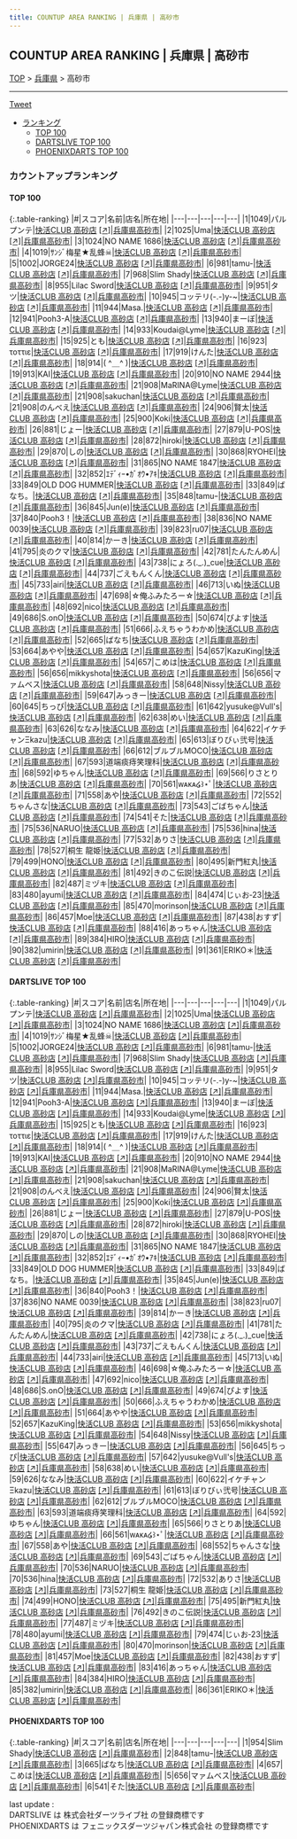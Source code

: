 ```yaml
---
title: COUNTUP AREA RANKING | 兵庫県 | 高砂市
---
```

## COUNTUP AREA RANKING | 兵庫県 | 高砂市

[TOP](/darts/rank/) > [兵庫県](/darts/rank/兵庫県/) > 高砂市

___

<a href="https://twitter.com/share?ref_src=twsrc%5Etfw" data-text="COUNTUP AREA RANKING | 兵庫県高砂市" class="twitter-share-button" data-hashtags="DARTSLIVE,PHOENIXDARTS,darts,ダーツ" data-show-count="false">Tweet</a>

* [ランキング](#カウントアップランキング)
    * [TOP 100](#top-100)
    * [DARTSLIVE TOP 100](#dartslive-top-100)
    * [PHOENIXDARTS TOP 100](#phoenixdarts-top-100)

### カウントアップランキング

#### TOP 100



{:.table-ranking}
|#|スコア|名前|店名|所在地|
|---|---|---|---|---|
|1|1049|<span class="rank-name-dl">パルプンテ</span>|<a href="/darts/rank/shops/2f58915eee36f967f454cb89828a1cfe.html">快活CLUB 高砂店</a> <a href="https://search.dartslive.com/jp/shop/2f58915eee36f967f454cb89828a1cfe">[↗]</a>|<a href="/darts/rank/兵庫県/高砂市">兵庫県高砂市</a>|
|2|1025|<span class="rank-name-dl">Uma</span>|<a href="/darts/rank/shops/2f58915eee36f967f454cb89828a1cfe.html">快活CLUB 高砂店</a> <a href="https://search.dartslive.com/jp/shop/2f58915eee36f967f454cb89828a1cfe">[↗]</a>|<a href="/darts/rank/兵庫県/高砂市">兵庫県高砂市</a>|
|3|1024|<span class="rank-name-dl">NO NAME 1686</span>|<a href="/darts/rank/shops/2f58915eee36f967f454cb89828a1cfe.html">快活CLUB 高砂店</a> <a href="https://search.dartslive.com/jp/shop/2f58915eee36f967f454cb89828a1cfe">[↗]</a>|<a href="/darts/rank/兵庫県/高砂市">兵庫県高砂市</a>|
|4|1019|<span class="rank-name-dl">ｻﾝｼﾞ梅星★乱蜂☠</span>|<a href="/darts/rank/shops/2f58915eee36f967f454cb89828a1cfe.html">快活CLUB 高砂店</a> <a href="https://search.dartslive.com/jp/shop/2f58915eee36f967f454cb89828a1cfe">[↗]</a>|<a href="/darts/rank/兵庫県/高砂市">兵庫県高砂市</a>|
|5|1002|<span class="rank-name-dl">JORGE24</span>|<a href="/darts/rank/shops/2f58915eee36f967f454cb89828a1cfe.html">快活CLUB 高砂店</a> <a href="https://search.dartslive.com/jp/shop/2f58915eee36f967f454cb89828a1cfe">[↗]</a>|<a href="/darts/rank/兵庫県/高砂市">兵庫県高砂市</a>|
|6|981|<span class="rank-name-dl">tamu-</span>|<a href="/darts/rank/shops/2f58915eee36f967f454cb89828a1cfe.html">快活CLUB 高砂店</a> <a href="https://search.dartslive.com/jp/shop/2f58915eee36f967f454cb89828a1cfe">[↗]</a>|<a href="/darts/rank/兵庫県/高砂市">兵庫県高砂市</a>|
|7|968|<span class="rank-name-dl">Slim Shady</span>|<a href="/darts/rank/shops/2f58915eee36f967f454cb89828a1cfe.html">快活CLUB 高砂店</a> <a href="https://search.dartslive.com/jp/shop/2f58915eee36f967f454cb89828a1cfe">[↗]</a>|<a href="/darts/rank/兵庫県/高砂市">兵庫県高砂市</a>|
|8|955|<span class="rank-name-dl">Lilac Sword</span>|<a href="/darts/rank/shops/2f58915eee36f967f454cb89828a1cfe.html">快活CLUB 高砂店</a> <a href="https://search.dartslive.com/jp/shop/2f58915eee36f967f454cb89828a1cfe">[↗]</a>|<a href="/darts/rank/兵庫県/高砂市">兵庫県高砂市</a>|
|9|951|<span class="rank-name-dl">タツ</span>|<a href="/darts/rank/shops/2f58915eee36f967f454cb89828a1cfe.html">快活CLUB 高砂店</a> <a href="https://search.dartslive.com/jp/shop/2f58915eee36f967f454cb89828a1cfe">[↗]</a>|<a href="/darts/rank/兵庫県/高砂市">兵庫県高砂市</a>|
|10|945|<span class="rank-name-dl">コッテリ(-.-)y-~</span>|<a href="/darts/rank/shops/2f58915eee36f967f454cb89828a1cfe.html">快活CLUB 高砂店</a> <a href="https://search.dartslive.com/jp/shop/2f58915eee36f967f454cb89828a1cfe">[↗]</a>|<a href="/darts/rank/兵庫県/高砂市">兵庫県高砂市</a>|
|11|944|<span class="rank-name-dl">Masa.</span>|<a href="/darts/rank/shops/2f58915eee36f967f454cb89828a1cfe.html">快活CLUB 高砂店</a> <a href="https://search.dartslive.com/jp/shop/2f58915eee36f967f454cb89828a1cfe">[↗]</a>|<a href="/darts/rank/兵庫県/高砂市">兵庫県高砂市</a>|
|12|941|<span class="rank-name-dl">Pooh3-A</span>|<a href="/darts/rank/shops/2f58915eee36f967f454cb89828a1cfe.html">快活CLUB 高砂店</a> <a href="https://search.dartslive.com/jp/shop/2f58915eee36f967f454cb89828a1cfe">[↗]</a>|<a href="/darts/rank/兵庫県/高砂市">兵庫県高砂市</a>|
|13|940|<span class="rank-name-dl">まーぼ</span>|<a href="/darts/rank/shops/2f58915eee36f967f454cb89828a1cfe.html">快活CLUB 高砂店</a> <a href="https://search.dartslive.com/jp/shop/2f58915eee36f967f454cb89828a1cfe">[↗]</a>|<a href="/darts/rank/兵庫県/高砂市">兵庫県高砂市</a>|
|14|933|<span class="rank-name-dl">Koudai@Lyme</span>|<a href="/darts/rank/shops/2f58915eee36f967f454cb89828a1cfe.html">快活CLUB 高砂店</a> <a href="https://search.dartslive.com/jp/shop/2f58915eee36f967f454cb89828a1cfe">[↗]</a>|<a href="/darts/rank/兵庫県/高砂市">兵庫県高砂市</a>|
|15|925|<span class="rank-name-dl">とも</span>|<a href="/darts/rank/shops/2f58915eee36f967f454cb89828a1cfe.html">快活CLUB 高砂店</a> <a href="https://search.dartslive.com/jp/shop/2f58915eee36f967f454cb89828a1cfe">[↗]</a>|<a href="/darts/rank/兵庫県/高砂市">兵庫県高砂市</a>|
|16|923|<span class="rank-name-dl">τοττιε</span>|<a href="/darts/rank/shops/2f58915eee36f967f454cb89828a1cfe.html">快活CLUB 高砂店</a> <a href="https://search.dartslive.com/jp/shop/2f58915eee36f967f454cb89828a1cfe">[↗]</a>|<a href="/darts/rank/兵庫県/高砂市">兵庫県高砂市</a>|
|17|919|<span class="rank-name-dl">けんた</span>|<a href="/darts/rank/shops/2f58915eee36f967f454cb89828a1cfe.html">快活CLUB 高砂店</a> <a href="https://search.dartslive.com/jp/shop/2f58915eee36f967f454cb89828a1cfe">[↗]</a>|<a href="/darts/rank/兵庫県/高砂市">兵庫県高砂市</a>|
|18|914|<span class="rank-name-dl">( ^＿^ )</span>|<a href="/darts/rank/shops/2f58915eee36f967f454cb89828a1cfe.html">快活CLUB 高砂店</a> <a href="https://search.dartslive.com/jp/shop/2f58915eee36f967f454cb89828a1cfe">[↗]</a>|<a href="/darts/rank/兵庫県/高砂市">兵庫県高砂市</a>|
|19|913|<span class="rank-name-dl">KAI</span>|<a href="/darts/rank/shops/2f58915eee36f967f454cb89828a1cfe.html">快活CLUB 高砂店</a> <a href="https://search.dartslive.com/jp/shop/2f58915eee36f967f454cb89828a1cfe">[↗]</a>|<a href="/darts/rank/兵庫県/高砂市">兵庫県高砂市</a>|
|20|910|<span class="rank-name-dl">NO NAME 2944</span>|<a href="/darts/rank/shops/2f58915eee36f967f454cb89828a1cfe.html">快活CLUB 高砂店</a> <a href="https://search.dartslive.com/jp/shop/2f58915eee36f967f454cb89828a1cfe">[↗]</a>|<a href="/darts/rank/兵庫県/高砂市">兵庫県高砂市</a>|
|21|908|<span class="rank-name-dl">MaRINA@Lyme</span>|<a href="/darts/rank/shops/2f58915eee36f967f454cb89828a1cfe.html">快活CLUB 高砂店</a> <a href="https://search.dartslive.com/jp/shop/2f58915eee36f967f454cb89828a1cfe">[↗]</a>|<a href="/darts/rank/兵庫県/高砂市">兵庫県高砂市</a>|
|21|908|<span class="rank-name-dl">sakuchan</span>|<a href="/darts/rank/shops/2f58915eee36f967f454cb89828a1cfe.html">快活CLUB 高砂店</a> <a href="https://search.dartslive.com/jp/shop/2f58915eee36f967f454cb89828a1cfe">[↗]</a>|<a href="/darts/rank/兵庫県/高砂市">兵庫県高砂市</a>|
|21|908|<span class="rank-name-dl">のんべえ</span>|<a href="/darts/rank/shops/2f58915eee36f967f454cb89828a1cfe.html">快活CLUB 高砂店</a> <a href="https://search.dartslive.com/jp/shop/2f58915eee36f967f454cb89828a1cfe">[↗]</a>|<a href="/darts/rank/兵庫県/高砂市">兵庫県高砂市</a>|
|24|906|<span class="rank-name-dl">賢太</span>|<a href="/darts/rank/shops/2f58915eee36f967f454cb89828a1cfe.html">快活CLUB 高砂店</a> <a href="https://search.dartslive.com/jp/shop/2f58915eee36f967f454cb89828a1cfe">[↗]</a>|<a href="/darts/rank/兵庫県/高砂市">兵庫県高砂市</a>|
|25|900|<span class="rank-name-dl">Koki</span>|<a href="/darts/rank/shops/2f58915eee36f967f454cb89828a1cfe.html">快活CLUB 高砂店</a> <a href="https://search.dartslive.com/jp/shop/2f58915eee36f967f454cb89828a1cfe">[↗]</a>|<a href="/darts/rank/兵庫県/高砂市">兵庫県高砂市</a>|
|26|881|<span class="rank-name-dl">じょー</span>|<a href="/darts/rank/shops/2f58915eee36f967f454cb89828a1cfe.html">快活CLUB 高砂店</a> <a href="https://search.dartslive.com/jp/shop/2f58915eee36f967f454cb89828a1cfe">[↗]</a>|<a href="/darts/rank/兵庫県/高砂市">兵庫県高砂市</a>|
|27|879|<span class="rank-name-dl">U-POS</span>|<a href="/darts/rank/shops/2f58915eee36f967f454cb89828a1cfe.html">快活CLUB 高砂店</a> <a href="https://search.dartslive.com/jp/shop/2f58915eee36f967f454cb89828a1cfe">[↗]</a>|<a href="/darts/rank/兵庫県/高砂市">兵庫県高砂市</a>|
|28|872|<span class="rank-name-dl">hiroki</span>|<a href="/darts/rank/shops/2f58915eee36f967f454cb89828a1cfe.html">快活CLUB 高砂店</a> <a href="https://search.dartslive.com/jp/shop/2f58915eee36f967f454cb89828a1cfe">[↗]</a>|<a href="/darts/rank/兵庫県/高砂市">兵庫県高砂市</a>|
|29|870|<span class="rank-name-dl">しの</span>|<a href="/darts/rank/shops/2f58915eee36f967f454cb89828a1cfe.html">快活CLUB 高砂店</a> <a href="https://search.dartslive.com/jp/shop/2f58915eee36f967f454cb89828a1cfe">[↗]</a>|<a href="/darts/rank/兵庫県/高砂市">兵庫県高砂市</a>|
|30|868|<span class="rank-name-dl">RYOHEI</span>|<a href="/darts/rank/shops/2f58915eee36f967f454cb89828a1cfe.html">快活CLUB 高砂店</a> <a href="https://search.dartslive.com/jp/shop/2f58915eee36f967f454cb89828a1cfe">[↗]</a>|<a href="/darts/rank/兵庫県/高砂市">兵庫県高砂市</a>|
|31|865|<span class="rank-name-dl">NO NAME 1847</span>|<a href="/darts/rank/shops/2f58915eee36f967f454cb89828a1cfe.html">快活CLUB 高砂店</a> <a href="https://search.dartslive.com/jp/shop/2f58915eee36f967f454cb89828a1cfe">[↗]</a>|<a href="/darts/rank/兵庫県/高砂市">兵庫県高砂市</a>|
|32|852|<span class="rank-name-dl">ｴﾃﾞｨｰ•ｶﾞｵｳ•ｱｷ</span>|<a href="/darts/rank/shops/2f58915eee36f967f454cb89828a1cfe.html">快活CLUB 高砂店</a> <a href="https://search.dartslive.com/jp/shop/2f58915eee36f967f454cb89828a1cfe">[↗]</a>|<a href="/darts/rank/兵庫県/高砂市">兵庫県高砂市</a>|
|33|849|<span class="rank-name-dl">OLD DOG HUMMER</span>|<a href="/darts/rank/shops/2f58915eee36f967f454cb89828a1cfe.html">快活CLUB 高砂店</a> <a href="https://search.dartslive.com/jp/shop/2f58915eee36f967f454cb89828a1cfe">[↗]</a>|<a href="/darts/rank/兵庫県/高砂市">兵庫県高砂市</a>|
|33|849|<span class="rank-name-dl">ばなち。</span>|<a href="/darts/rank/shops/2f58915eee36f967f454cb89828a1cfe.html">快活CLUB 高砂店</a> <a href="https://search.dartslive.com/jp/shop/2f58915eee36f967f454cb89828a1cfe">[↗]</a>|<a href="/darts/rank/兵庫県/高砂市">兵庫県高砂市</a>|
|35|848|<span class="rank-name-pd">tamuｰ</span>|<a href="/darts/rank/shops/7521.html">快活CLUB 高砂店</a> <a href="https://vs.phoenixdarts.com/jp/shop/shopDetailInfo/s_7521?s_seq=7521">[↗]</a>|<a href="/darts/rank/兵庫県/高砂市">兵庫県高砂市</a>|
|36|845|<span class="rank-name-dl">Jun(e)</span>|<a href="/darts/rank/shops/2f58915eee36f967f454cb89828a1cfe.html">快活CLUB 高砂店</a> <a href="https://search.dartslive.com/jp/shop/2f58915eee36f967f454cb89828a1cfe">[↗]</a>|<a href="/darts/rank/兵庫県/高砂市">兵庫県高砂市</a>|
|37|840|<span class="rank-name-dl">Pooh3！</span>|<a href="/darts/rank/shops/2f58915eee36f967f454cb89828a1cfe.html">快活CLUB 高砂店</a> <a href="https://search.dartslive.com/jp/shop/2f58915eee36f967f454cb89828a1cfe">[↗]</a>|<a href="/darts/rank/兵庫県/高砂市">兵庫県高砂市</a>|
|38|836|<span class="rank-name-dl">NO NAME 0039</span>|<a href="/darts/rank/shops/2f58915eee36f967f454cb89828a1cfe.html">快活CLUB 高砂店</a> <a href="https://search.dartslive.com/jp/shop/2f58915eee36f967f454cb89828a1cfe">[↗]</a>|<a href="/darts/rank/兵庫県/高砂市">兵庫県高砂市</a>|
|39|823|<span class="rank-name-dl">ru07</span>|<a href="/darts/rank/shops/2f58915eee36f967f454cb89828a1cfe.html">快活CLUB 高砂店</a> <a href="https://search.dartslive.com/jp/shop/2f58915eee36f967f454cb89828a1cfe">[↗]</a>|<a href="/darts/rank/兵庫県/高砂市">兵庫県高砂市</a>|
|40|814|<span class="rank-name-dl">かーき</span>|<a href="/darts/rank/shops/2f58915eee36f967f454cb89828a1cfe.html">快活CLUB 高砂店</a> <a href="https://search.dartslive.com/jp/shop/2f58915eee36f967f454cb89828a1cfe">[↗]</a>|<a href="/darts/rank/兵庫県/高砂市">兵庫県高砂市</a>|
|41|795|<span class="rank-name-dl">炎のクマ</span>|<a href="/darts/rank/shops/2f58915eee36f967f454cb89828a1cfe.html">快活CLUB 高砂店</a> <a href="https://search.dartslive.com/jp/shop/2f58915eee36f967f454cb89828a1cfe">[↗]</a>|<a href="/darts/rank/兵庫県/高砂市">兵庫県高砂市</a>|
|42|781|<span class="rank-name-dl">たんたんめん</span>|<a href="/darts/rank/shops/2f58915eee36f967f454cb89828a1cfe.html">快活CLUB 高砂店</a> <a href="https://search.dartslive.com/jp/shop/2f58915eee36f967f454cb89828a1cfe">[↗]</a>|<a href="/darts/rank/兵庫県/高砂市">兵庫県高砂市</a>|
|43|738|<span class="rank-name-dl">にょろ(._.)_cue</span>|<a href="/darts/rank/shops/2f58915eee36f967f454cb89828a1cfe.html">快活CLUB 高砂店</a> <a href="https://search.dartslive.com/jp/shop/2f58915eee36f967f454cb89828a1cfe">[↗]</a>|<a href="/darts/rank/兵庫県/高砂市">兵庫県高砂市</a>|
|44|737|<span class="rank-name-dl">ごえもんくん</span>|<a href="/darts/rank/shops/2f58915eee36f967f454cb89828a1cfe.html">快活CLUB 高砂店</a> <a href="https://search.dartslive.com/jp/shop/2f58915eee36f967f454cb89828a1cfe">[↗]</a>|<a href="/darts/rank/兵庫県/高砂市">兵庫県高砂市</a>|
|45|733|<span class="rank-name-dl">airi</span>|<a href="/darts/rank/shops/2f58915eee36f967f454cb89828a1cfe.html">快活CLUB 高砂店</a> <a href="https://search.dartslive.com/jp/shop/2f58915eee36f967f454cb89828a1cfe">[↗]</a>|<a href="/darts/rank/兵庫県/高砂市">兵庫県高砂市</a>|
|46|713|<span class="rank-name-dl">いぬ</span>|<a href="/darts/rank/shops/2f58915eee36f967f454cb89828a1cfe.html">快活CLUB 高砂店</a> <a href="https://search.dartslive.com/jp/shop/2f58915eee36f967f454cb89828a1cfe">[↗]</a>|<a href="/darts/rank/兵庫県/高砂市">兵庫県高砂市</a>|
|47|698|<span class="rank-name-dl">☆俺ふみたろー☆</span>|<a href="/darts/rank/shops/2f58915eee36f967f454cb89828a1cfe.html">快活CLUB 高砂店</a> <a href="https://search.dartslive.com/jp/shop/2f58915eee36f967f454cb89828a1cfe">[↗]</a>|<a href="/darts/rank/兵庫県/高砂市">兵庫県高砂市</a>|
|48|692|<span class="rank-name-dl">nico</span>|<a href="/darts/rank/shops/2f58915eee36f967f454cb89828a1cfe.html">快活CLUB 高砂店</a> <a href="https://search.dartslive.com/jp/shop/2f58915eee36f967f454cb89828a1cfe">[↗]</a>|<a href="/darts/rank/兵庫県/高砂市">兵庫県高砂市</a>|
|49|686|<span class="rank-name-dl">S.onO</span>|<a href="/darts/rank/shops/2f58915eee36f967f454cb89828a1cfe.html">快活CLUB 高砂店</a> <a href="https://search.dartslive.com/jp/shop/2f58915eee36f967f454cb89828a1cfe">[↗]</a>|<a href="/darts/rank/兵庫県/高砂市">兵庫県高砂市</a>|
|50|674|<span class="rank-name-dl">ぴよす</span>|<a href="/darts/rank/shops/2f58915eee36f967f454cb89828a1cfe.html">快活CLUB 高砂店</a> <a href="https://search.dartslive.com/jp/shop/2f58915eee36f967f454cb89828a1cfe">[↗]</a>|<a href="/darts/rank/兵庫県/高砂市">兵庫県高砂市</a>|
|51|666|<span class="rank-name-dl">ふえちゃうわかめ</span>|<a href="/darts/rank/shops/2f58915eee36f967f454cb89828a1cfe.html">快活CLUB 高砂店</a> <a href="https://search.dartslive.com/jp/shop/2f58915eee36f967f454cb89828a1cfe">[↗]</a>|<a href="/darts/rank/兵庫県/高砂市">兵庫県高砂市</a>|
|52|665|<span class="rank-name-pd">ばなち</span>|<a href="/darts/rank/shops/7521.html">快活CLUB 高砂店</a> <a href="https://vs.phoenixdarts.com/jp/shop/shopDetailInfo/s_7521?s_seq=7521">[↗]</a>|<a href="/darts/rank/兵庫県/高砂市">兵庫県高砂市</a>|
|53|664|<span class="rank-name-dl">あやや</span>|<a href="/darts/rank/shops/2f58915eee36f967f454cb89828a1cfe.html">快活CLUB 高砂店</a> <a href="https://search.dartslive.com/jp/shop/2f58915eee36f967f454cb89828a1cfe">[↗]</a>|<a href="/darts/rank/兵庫県/高砂市">兵庫県高砂市</a>|
|54|657|<span class="rank-name-dl">KazuKing</span>|<a href="/darts/rank/shops/2f58915eee36f967f454cb89828a1cfe.html">快活CLUB 高砂店</a> <a href="https://search.dartslive.com/jp/shop/2f58915eee36f967f454cb89828a1cfe">[↗]</a>|<a href="/darts/rank/兵庫県/高砂市">兵庫県高砂市</a>|
|54|657|<span class="rank-name-pd">こめは</span>|<a href="/darts/rank/shops/7521.html">快活CLUB 高砂店</a> <a href="https://vs.phoenixdarts.com/jp/shop/shopDetailInfo/s_7521?s_seq=7521">[↗]</a>|<a href="/darts/rank/兵庫県/高砂市">兵庫県高砂市</a>|
|56|656|<span class="rank-name-dl">mikkyshota</span>|<a href="/darts/rank/shops/2f58915eee36f967f454cb89828a1cfe.html">快活CLUB 高砂店</a> <a href="https://search.dartslive.com/jp/shop/2f58915eee36f967f454cb89828a1cfe">[↗]</a>|<a href="/darts/rank/兵庫県/高砂市">兵庫県高砂市</a>|
|56|656|<span class="rank-name-pd">マァムベス</span>|<a href="/darts/rank/shops/7521.html">快活CLUB 高砂店</a> <a href="https://vs.phoenixdarts.com/jp/shop/shopDetailInfo/s_7521?s_seq=7521">[↗]</a>|<a href="/darts/rank/兵庫県/高砂市">兵庫県高砂市</a>|
|58|648|<span class="rank-name-dl">Nissy</span>|<a href="/darts/rank/shops/2f58915eee36f967f454cb89828a1cfe.html">快活CLUB 高砂店</a> <a href="https://search.dartslive.com/jp/shop/2f58915eee36f967f454cb89828a1cfe">[↗]</a>|<a href="/darts/rank/兵庫県/高砂市">兵庫県高砂市</a>|
|59|647|<span class="rank-name-dl">みっきー</span>|<a href="/darts/rank/shops/2f58915eee36f967f454cb89828a1cfe.html">快活CLUB 高砂店</a> <a href="https://search.dartslive.com/jp/shop/2f58915eee36f967f454cb89828a1cfe">[↗]</a>|<a href="/darts/rank/兵庫県/高砂市">兵庫県高砂市</a>|
|60|645|<span class="rank-name-dl">ちっぴ</span>|<a href="/darts/rank/shops/2f58915eee36f967f454cb89828a1cfe.html">快活CLUB 高砂店</a> <a href="https://search.dartslive.com/jp/shop/2f58915eee36f967f454cb89828a1cfe">[↗]</a>|<a href="/darts/rank/兵庫県/高砂市">兵庫県高砂市</a>|
|61|642|<span class="rank-name-dl">yusuke@Vull&#x27;s</span>|<a href="/darts/rank/shops/2f58915eee36f967f454cb89828a1cfe.html">快活CLUB 高砂店</a> <a href="https://search.dartslive.com/jp/shop/2f58915eee36f967f454cb89828a1cfe">[↗]</a>|<a href="/darts/rank/兵庫県/高砂市">兵庫県高砂市</a>|
|62|638|<span class="rank-name-dl">めい</span>|<a href="/darts/rank/shops/2f58915eee36f967f454cb89828a1cfe.html">快活CLUB 高砂店</a> <a href="https://search.dartslive.com/jp/shop/2f58915eee36f967f454cb89828a1cfe">[↗]</a>|<a href="/darts/rank/兵庫県/高砂市">兵庫県高砂市</a>|
|63|626|<span class="rank-name-dl">ななみ</span>|<a href="/darts/rank/shops/2f58915eee36f967f454cb89828a1cfe.html">快活CLUB 高砂店</a> <a href="https://search.dartslive.com/jp/shop/2f58915eee36f967f454cb89828a1cfe">[↗]</a>|<a href="/darts/rank/兵庫県/高砂市">兵庫県高砂市</a>|
|64|622|<span class="rank-name-dl">イケチャンΞkazu</span>|<a href="/darts/rank/shops/2f58915eee36f967f454cb89828a1cfe.html">快活CLUB 高砂店</a> <a href="https://search.dartslive.com/jp/shop/2f58915eee36f967f454cb89828a1cfe">[↗]</a>|<a href="/darts/rank/兵庫県/高砂市">兵庫県高砂市</a>|
|65|613|<span class="rank-name-dl">ぼりびぃ弐号</span>|<a href="/darts/rank/shops/2f58915eee36f967f454cb89828a1cfe.html">快活CLUB 高砂店</a> <a href="https://search.dartslive.com/jp/shop/2f58915eee36f967f454cb89828a1cfe">[↗]</a>|<a href="/darts/rank/兵庫県/高砂市">兵庫県高砂市</a>|
|66|612|<span class="rank-name-dl">ブルブルMOCO</span>|<a href="/darts/rank/shops/2f58915eee36f967f454cb89828a1cfe.html">快活CLUB 高砂店</a> <a href="https://search.dartslive.com/jp/shop/2f58915eee36f967f454cb89828a1cfe">[↗]</a>|<a href="/darts/rank/兵庫県/高砂市">兵庫県高砂市</a>|
|67|593|<span class="rank-name-dl">道端痰痔笑理科</span>|<a href="/darts/rank/shops/2f58915eee36f967f454cb89828a1cfe.html">快活CLUB 高砂店</a> <a href="https://search.dartslive.com/jp/shop/2f58915eee36f967f454cb89828a1cfe">[↗]</a>|<a href="/darts/rank/兵庫県/高砂市">兵庫県高砂市</a>|
|68|592|<span class="rank-name-dl">ゆちゃん</span>|<a href="/darts/rank/shops/2f58915eee36f967f454cb89828a1cfe.html">快活CLUB 高砂店</a> <a href="https://search.dartslive.com/jp/shop/2f58915eee36f967f454cb89828a1cfe">[↗]</a>|<a href="/darts/rank/兵庫県/高砂市">兵庫県高砂市</a>|
|69|566|<span class="rank-name-dl">りさとりあ</span>|<a href="/darts/rank/shops/2f58915eee36f967f454cb89828a1cfe.html">快活CLUB 高砂店</a> <a href="https://search.dartslive.com/jp/shop/2f58915eee36f967f454cb89828a1cfe">[↗]</a>|<a href="/darts/rank/兵庫県/高砂市">兵庫県高砂市</a>|
|70|561|<span class="rank-name-dl">ᴡᴀᴋᴀ໒꒱⋆ﾟ</span>|<a href="/darts/rank/shops/2f58915eee36f967f454cb89828a1cfe.html">快活CLUB 高砂店</a> <a href="https://search.dartslive.com/jp/shop/2f58915eee36f967f454cb89828a1cfe">[↗]</a>|<a href="/darts/rank/兵庫県/高砂市">兵庫県高砂市</a>|
|71|558|<span class="rank-name-dl">あや</span>|<a href="/darts/rank/shops/2f58915eee36f967f454cb89828a1cfe.html">快活CLUB 高砂店</a> <a href="https://search.dartslive.com/jp/shop/2f58915eee36f967f454cb89828a1cfe">[↗]</a>|<a href="/darts/rank/兵庫県/高砂市">兵庫県高砂市</a>|
|72|552|<span class="rank-name-dl">ちゃんさな</span>|<a href="/darts/rank/shops/2f58915eee36f967f454cb89828a1cfe.html">快活CLUB 高砂店</a> <a href="https://search.dartslive.com/jp/shop/2f58915eee36f967f454cb89828a1cfe">[↗]</a>|<a href="/darts/rank/兵庫県/高砂市">兵庫県高砂市</a>|
|73|543|<span class="rank-name-dl">ごばちゃん</span>|<a href="/darts/rank/shops/2f58915eee36f967f454cb89828a1cfe.html">快活CLUB 高砂店</a> <a href="https://search.dartslive.com/jp/shop/2f58915eee36f967f454cb89828a1cfe">[↗]</a>|<a href="/darts/rank/兵庫県/高砂市">兵庫県高砂市</a>|
|74|541|<span class="rank-name-pd">そた</span>|<a href="/darts/rank/shops/7521.html">快活CLUB 高砂店</a> <a href="https://vs.phoenixdarts.com/jp/shop/shopDetailInfo/s_7521?s_seq=7521">[↗]</a>|<a href="/darts/rank/兵庫県/高砂市">兵庫県高砂市</a>|
|75|536|<span class="rank-name-dl">NARUO</span>|<a href="/darts/rank/shops/2f58915eee36f967f454cb89828a1cfe.html">快活CLUB 高砂店</a> <a href="https://search.dartslive.com/jp/shop/2f58915eee36f967f454cb89828a1cfe">[↗]</a>|<a href="/darts/rank/兵庫県/高砂市">兵庫県高砂市</a>|
|75|536|<span class="rank-name-dl">hina</span>|<a href="/darts/rank/shops/2f58915eee36f967f454cb89828a1cfe.html">快活CLUB 高砂店</a> <a href="https://search.dartslive.com/jp/shop/2f58915eee36f967f454cb89828a1cfe">[↗]</a>|<a href="/darts/rank/兵庫県/高砂市">兵庫県高砂市</a>|
|77|532|<span class="rank-name-dl">ありさ</span>|<a href="/darts/rank/shops/2f58915eee36f967f454cb89828a1cfe.html">快活CLUB 高砂店</a> <a href="https://search.dartslive.com/jp/shop/2f58915eee36f967f454cb89828a1cfe">[↗]</a>|<a href="/darts/rank/兵庫県/高砂市">兵庫県高砂市</a>|
|78|527|<span class="rank-name-dl">桐生 龍姫</span>|<a href="/darts/rank/shops/2f58915eee36f967f454cb89828a1cfe.html">快活CLUB 高砂店</a> <a href="https://search.dartslive.com/jp/shop/2f58915eee36f967f454cb89828a1cfe">[↗]</a>|<a href="/darts/rank/兵庫県/高砂市">兵庫県高砂市</a>|
|79|499|<span class="rank-name-dl">HONO</span>|<a href="/darts/rank/shops/2f58915eee36f967f454cb89828a1cfe.html">快活CLUB 高砂店</a> <a href="https://search.dartslive.com/jp/shop/2f58915eee36f967f454cb89828a1cfe">[↗]</a>|<a href="/darts/rank/兵庫県/高砂市">兵庫県高砂市</a>|
|80|495|<span class="rank-name-dl">新門紅丸</span>|<a href="/darts/rank/shops/2f58915eee36f967f454cb89828a1cfe.html">快活CLUB 高砂店</a> <a href="https://search.dartslive.com/jp/shop/2f58915eee36f967f454cb89828a1cfe">[↗]</a>|<a href="/darts/rank/兵庫県/高砂市">兵庫県高砂市</a>|
|81|492|<span class="rank-name-dl">きのこ伝説</span>|<a href="/darts/rank/shops/2f58915eee36f967f454cb89828a1cfe.html">快活CLUB 高砂店</a> <a href="https://search.dartslive.com/jp/shop/2f58915eee36f967f454cb89828a1cfe">[↗]</a>|<a href="/darts/rank/兵庫県/高砂市">兵庫県高砂市</a>|
|82|487|<span class="rank-name-dl">ミヅキ</span>|<a href="/darts/rank/shops/2f58915eee36f967f454cb89828a1cfe.html">快活CLUB 高砂店</a> <a href="https://search.dartslive.com/jp/shop/2f58915eee36f967f454cb89828a1cfe">[↗]</a>|<a href="/darts/rank/兵庫県/高砂市">兵庫県高砂市</a>|
|83|480|<span class="rank-name-dl">ayumi</span>|<a href="/darts/rank/shops/2f58915eee36f967f454cb89828a1cfe.html">快活CLUB 高砂店</a> <a href="https://search.dartslive.com/jp/shop/2f58915eee36f967f454cb89828a1cfe">[↗]</a>|<a href="/darts/rank/兵庫県/高砂市">兵庫県高砂市</a>|
|84|474|<span class="rank-name-dl">じぃお‐23</span>|<a href="/darts/rank/shops/2f58915eee36f967f454cb89828a1cfe.html">快活CLUB 高砂店</a> <a href="https://search.dartslive.com/jp/shop/2f58915eee36f967f454cb89828a1cfe">[↗]</a>|<a href="/darts/rank/兵庫県/高砂市">兵庫県高砂市</a>|
|85|470|<span class="rank-name-dl">morinson</span>|<a href="/darts/rank/shops/2f58915eee36f967f454cb89828a1cfe.html">快活CLUB 高砂店</a> <a href="https://search.dartslive.com/jp/shop/2f58915eee36f967f454cb89828a1cfe">[↗]</a>|<a href="/darts/rank/兵庫県/高砂市">兵庫県高砂市</a>|
|86|457|<span class="rank-name-dl">Moe</span>|<a href="/darts/rank/shops/2f58915eee36f967f454cb89828a1cfe.html">快活CLUB 高砂店</a> <a href="https://search.dartslive.com/jp/shop/2f58915eee36f967f454cb89828a1cfe">[↗]</a>|<a href="/darts/rank/兵庫県/高砂市">兵庫県高砂市</a>|
|87|438|<span class="rank-name-dl">おすず</span>|<a href="/darts/rank/shops/2f58915eee36f967f454cb89828a1cfe.html">快活CLUB 高砂店</a> <a href="https://search.dartslive.com/jp/shop/2f58915eee36f967f454cb89828a1cfe">[↗]</a>|<a href="/darts/rank/兵庫県/高砂市">兵庫県高砂市</a>|
|88|416|<span class="rank-name-dl">あっちゃん</span>|<a href="/darts/rank/shops/2f58915eee36f967f454cb89828a1cfe.html">快活CLUB 高砂店</a> <a href="https://search.dartslive.com/jp/shop/2f58915eee36f967f454cb89828a1cfe">[↗]</a>|<a href="/darts/rank/兵庫県/高砂市">兵庫県高砂市</a>|
|89|384|<span class="rank-name-dl">HIRO</span>|<a href="/darts/rank/shops/2f58915eee36f967f454cb89828a1cfe.html">快活CLUB 高砂店</a> <a href="https://search.dartslive.com/jp/shop/2f58915eee36f967f454cb89828a1cfe">[↗]</a>|<a href="/darts/rank/兵庫県/高砂市">兵庫県高砂市</a>|
|90|382|<span class="rank-name-dl">umirin</span>|<a href="/darts/rank/shops/2f58915eee36f967f454cb89828a1cfe.html">快活CLUB 高砂店</a> <a href="https://search.dartslive.com/jp/shop/2f58915eee36f967f454cb89828a1cfe">[↗]</a>|<a href="/darts/rank/兵庫県/高砂市">兵庫県高砂市</a>|
|91|361|<span class="rank-name-dl">ERIKO＊</span>|<a href="/darts/rank/shops/2f58915eee36f967f454cb89828a1cfe.html">快活CLUB 高砂店</a> <a href="https://search.dartslive.com/jp/shop/2f58915eee36f967f454cb89828a1cfe">[↗]</a>|<a href="/darts/rank/兵庫県/高砂市">兵庫県高砂市</a>|


#### DARTSLIVE TOP 100



{:.table-ranking}
|#|スコア|名前|店名|所在地|
|---|---|---|---|---|
|1|1049|<span class="rank-name-dl">パルプンテ</span>|<a href="/darts/rank/shops/2f58915eee36f967f454cb89828a1cfe.html">快活CLUB 高砂店</a> <a href="https://search.dartslive.com/jp/shop/2f58915eee36f967f454cb89828a1cfe">[↗]</a>|<a href="/darts/rank/兵庫県/高砂市">兵庫県高砂市</a>|
|2|1025|<span class="rank-name-dl">Uma</span>|<a href="/darts/rank/shops/2f58915eee36f967f454cb89828a1cfe.html">快活CLUB 高砂店</a> <a href="https://search.dartslive.com/jp/shop/2f58915eee36f967f454cb89828a1cfe">[↗]</a>|<a href="/darts/rank/兵庫県/高砂市">兵庫県高砂市</a>|
|3|1024|<span class="rank-name-dl">NO NAME 1686</span>|<a href="/darts/rank/shops/2f58915eee36f967f454cb89828a1cfe.html">快活CLUB 高砂店</a> <a href="https://search.dartslive.com/jp/shop/2f58915eee36f967f454cb89828a1cfe">[↗]</a>|<a href="/darts/rank/兵庫県/高砂市">兵庫県高砂市</a>|
|4|1019|<span class="rank-name-dl">ｻﾝｼﾞ梅星★乱蜂☠</span>|<a href="/darts/rank/shops/2f58915eee36f967f454cb89828a1cfe.html">快活CLUB 高砂店</a> <a href="https://search.dartslive.com/jp/shop/2f58915eee36f967f454cb89828a1cfe">[↗]</a>|<a href="/darts/rank/兵庫県/高砂市">兵庫県高砂市</a>|
|5|1002|<span class="rank-name-dl">JORGE24</span>|<a href="/darts/rank/shops/2f58915eee36f967f454cb89828a1cfe.html">快活CLUB 高砂店</a> <a href="https://search.dartslive.com/jp/shop/2f58915eee36f967f454cb89828a1cfe">[↗]</a>|<a href="/darts/rank/兵庫県/高砂市">兵庫県高砂市</a>|
|6|981|<span class="rank-name-dl">tamu-</span>|<a href="/darts/rank/shops/2f58915eee36f967f454cb89828a1cfe.html">快活CLUB 高砂店</a> <a href="https://search.dartslive.com/jp/shop/2f58915eee36f967f454cb89828a1cfe">[↗]</a>|<a href="/darts/rank/兵庫県/高砂市">兵庫県高砂市</a>|
|7|968|<span class="rank-name-dl">Slim Shady</span>|<a href="/darts/rank/shops/2f58915eee36f967f454cb89828a1cfe.html">快活CLUB 高砂店</a> <a href="https://search.dartslive.com/jp/shop/2f58915eee36f967f454cb89828a1cfe">[↗]</a>|<a href="/darts/rank/兵庫県/高砂市">兵庫県高砂市</a>|
|8|955|<span class="rank-name-dl">Lilac Sword</span>|<a href="/darts/rank/shops/2f58915eee36f967f454cb89828a1cfe.html">快活CLUB 高砂店</a> <a href="https://search.dartslive.com/jp/shop/2f58915eee36f967f454cb89828a1cfe">[↗]</a>|<a href="/darts/rank/兵庫県/高砂市">兵庫県高砂市</a>|
|9|951|<span class="rank-name-dl">タツ</span>|<a href="/darts/rank/shops/2f58915eee36f967f454cb89828a1cfe.html">快活CLUB 高砂店</a> <a href="https://search.dartslive.com/jp/shop/2f58915eee36f967f454cb89828a1cfe">[↗]</a>|<a href="/darts/rank/兵庫県/高砂市">兵庫県高砂市</a>|
|10|945|<span class="rank-name-dl">コッテリ(-.-)y-~</span>|<a href="/darts/rank/shops/2f58915eee36f967f454cb89828a1cfe.html">快活CLUB 高砂店</a> <a href="https://search.dartslive.com/jp/shop/2f58915eee36f967f454cb89828a1cfe">[↗]</a>|<a href="/darts/rank/兵庫県/高砂市">兵庫県高砂市</a>|
|11|944|<span class="rank-name-dl">Masa.</span>|<a href="/darts/rank/shops/2f58915eee36f967f454cb89828a1cfe.html">快活CLUB 高砂店</a> <a href="https://search.dartslive.com/jp/shop/2f58915eee36f967f454cb89828a1cfe">[↗]</a>|<a href="/darts/rank/兵庫県/高砂市">兵庫県高砂市</a>|
|12|941|<span class="rank-name-dl">Pooh3-A</span>|<a href="/darts/rank/shops/2f58915eee36f967f454cb89828a1cfe.html">快活CLUB 高砂店</a> <a href="https://search.dartslive.com/jp/shop/2f58915eee36f967f454cb89828a1cfe">[↗]</a>|<a href="/darts/rank/兵庫県/高砂市">兵庫県高砂市</a>|
|13|940|<span class="rank-name-dl">まーぼ</span>|<a href="/darts/rank/shops/2f58915eee36f967f454cb89828a1cfe.html">快活CLUB 高砂店</a> <a href="https://search.dartslive.com/jp/shop/2f58915eee36f967f454cb89828a1cfe">[↗]</a>|<a href="/darts/rank/兵庫県/高砂市">兵庫県高砂市</a>|
|14|933|<span class="rank-name-dl">Koudai@Lyme</span>|<a href="/darts/rank/shops/2f58915eee36f967f454cb89828a1cfe.html">快活CLUB 高砂店</a> <a href="https://search.dartslive.com/jp/shop/2f58915eee36f967f454cb89828a1cfe">[↗]</a>|<a href="/darts/rank/兵庫県/高砂市">兵庫県高砂市</a>|
|15|925|<span class="rank-name-dl">とも</span>|<a href="/darts/rank/shops/2f58915eee36f967f454cb89828a1cfe.html">快活CLUB 高砂店</a> <a href="https://search.dartslive.com/jp/shop/2f58915eee36f967f454cb89828a1cfe">[↗]</a>|<a href="/darts/rank/兵庫県/高砂市">兵庫県高砂市</a>|
|16|923|<span class="rank-name-dl">τοττιε</span>|<a href="/darts/rank/shops/2f58915eee36f967f454cb89828a1cfe.html">快活CLUB 高砂店</a> <a href="https://search.dartslive.com/jp/shop/2f58915eee36f967f454cb89828a1cfe">[↗]</a>|<a href="/darts/rank/兵庫県/高砂市">兵庫県高砂市</a>|
|17|919|<span class="rank-name-dl">けんた</span>|<a href="/darts/rank/shops/2f58915eee36f967f454cb89828a1cfe.html">快活CLUB 高砂店</a> <a href="https://search.dartslive.com/jp/shop/2f58915eee36f967f454cb89828a1cfe">[↗]</a>|<a href="/darts/rank/兵庫県/高砂市">兵庫県高砂市</a>|
|18|914|<span class="rank-name-dl">( ^＿^ )</span>|<a href="/darts/rank/shops/2f58915eee36f967f454cb89828a1cfe.html">快活CLUB 高砂店</a> <a href="https://search.dartslive.com/jp/shop/2f58915eee36f967f454cb89828a1cfe">[↗]</a>|<a href="/darts/rank/兵庫県/高砂市">兵庫県高砂市</a>|
|19|913|<span class="rank-name-dl">KAI</span>|<a href="/darts/rank/shops/2f58915eee36f967f454cb89828a1cfe.html">快活CLUB 高砂店</a> <a href="https://search.dartslive.com/jp/shop/2f58915eee36f967f454cb89828a1cfe">[↗]</a>|<a href="/darts/rank/兵庫県/高砂市">兵庫県高砂市</a>|
|20|910|<span class="rank-name-dl">NO NAME 2944</span>|<a href="/darts/rank/shops/2f58915eee36f967f454cb89828a1cfe.html">快活CLUB 高砂店</a> <a href="https://search.dartslive.com/jp/shop/2f58915eee36f967f454cb89828a1cfe">[↗]</a>|<a href="/darts/rank/兵庫県/高砂市">兵庫県高砂市</a>|
|21|908|<span class="rank-name-dl">MaRINA@Lyme</span>|<a href="/darts/rank/shops/2f58915eee36f967f454cb89828a1cfe.html">快活CLUB 高砂店</a> <a href="https://search.dartslive.com/jp/shop/2f58915eee36f967f454cb89828a1cfe">[↗]</a>|<a href="/darts/rank/兵庫県/高砂市">兵庫県高砂市</a>|
|21|908|<span class="rank-name-dl">sakuchan</span>|<a href="/darts/rank/shops/2f58915eee36f967f454cb89828a1cfe.html">快活CLUB 高砂店</a> <a href="https://search.dartslive.com/jp/shop/2f58915eee36f967f454cb89828a1cfe">[↗]</a>|<a href="/darts/rank/兵庫県/高砂市">兵庫県高砂市</a>|
|21|908|<span class="rank-name-dl">のんべえ</span>|<a href="/darts/rank/shops/2f58915eee36f967f454cb89828a1cfe.html">快活CLUB 高砂店</a> <a href="https://search.dartslive.com/jp/shop/2f58915eee36f967f454cb89828a1cfe">[↗]</a>|<a href="/darts/rank/兵庫県/高砂市">兵庫県高砂市</a>|
|24|906|<span class="rank-name-dl">賢太</span>|<a href="/darts/rank/shops/2f58915eee36f967f454cb89828a1cfe.html">快活CLUB 高砂店</a> <a href="https://search.dartslive.com/jp/shop/2f58915eee36f967f454cb89828a1cfe">[↗]</a>|<a href="/darts/rank/兵庫県/高砂市">兵庫県高砂市</a>|
|25|900|<span class="rank-name-dl">Koki</span>|<a href="/darts/rank/shops/2f58915eee36f967f454cb89828a1cfe.html">快活CLUB 高砂店</a> <a href="https://search.dartslive.com/jp/shop/2f58915eee36f967f454cb89828a1cfe">[↗]</a>|<a href="/darts/rank/兵庫県/高砂市">兵庫県高砂市</a>|
|26|881|<span class="rank-name-dl">じょー</span>|<a href="/darts/rank/shops/2f58915eee36f967f454cb89828a1cfe.html">快活CLUB 高砂店</a> <a href="https://search.dartslive.com/jp/shop/2f58915eee36f967f454cb89828a1cfe">[↗]</a>|<a href="/darts/rank/兵庫県/高砂市">兵庫県高砂市</a>|
|27|879|<span class="rank-name-dl">U-POS</span>|<a href="/darts/rank/shops/2f58915eee36f967f454cb89828a1cfe.html">快活CLUB 高砂店</a> <a href="https://search.dartslive.com/jp/shop/2f58915eee36f967f454cb89828a1cfe">[↗]</a>|<a href="/darts/rank/兵庫県/高砂市">兵庫県高砂市</a>|
|28|872|<span class="rank-name-dl">hiroki</span>|<a href="/darts/rank/shops/2f58915eee36f967f454cb89828a1cfe.html">快活CLUB 高砂店</a> <a href="https://search.dartslive.com/jp/shop/2f58915eee36f967f454cb89828a1cfe">[↗]</a>|<a href="/darts/rank/兵庫県/高砂市">兵庫県高砂市</a>|
|29|870|<span class="rank-name-dl">しの</span>|<a href="/darts/rank/shops/2f58915eee36f967f454cb89828a1cfe.html">快活CLUB 高砂店</a> <a href="https://search.dartslive.com/jp/shop/2f58915eee36f967f454cb89828a1cfe">[↗]</a>|<a href="/darts/rank/兵庫県/高砂市">兵庫県高砂市</a>|
|30|868|<span class="rank-name-dl">RYOHEI</span>|<a href="/darts/rank/shops/2f58915eee36f967f454cb89828a1cfe.html">快活CLUB 高砂店</a> <a href="https://search.dartslive.com/jp/shop/2f58915eee36f967f454cb89828a1cfe">[↗]</a>|<a href="/darts/rank/兵庫県/高砂市">兵庫県高砂市</a>|
|31|865|<span class="rank-name-dl">NO NAME 1847</span>|<a href="/darts/rank/shops/2f58915eee36f967f454cb89828a1cfe.html">快活CLUB 高砂店</a> <a href="https://search.dartslive.com/jp/shop/2f58915eee36f967f454cb89828a1cfe">[↗]</a>|<a href="/darts/rank/兵庫県/高砂市">兵庫県高砂市</a>|
|32|852|<span class="rank-name-dl">ｴﾃﾞｨｰ•ｶﾞｵｳ•ｱｷ</span>|<a href="/darts/rank/shops/2f58915eee36f967f454cb89828a1cfe.html">快活CLUB 高砂店</a> <a href="https://search.dartslive.com/jp/shop/2f58915eee36f967f454cb89828a1cfe">[↗]</a>|<a href="/darts/rank/兵庫県/高砂市">兵庫県高砂市</a>|
|33|849|<span class="rank-name-dl">OLD DOG HUMMER</span>|<a href="/darts/rank/shops/2f58915eee36f967f454cb89828a1cfe.html">快活CLUB 高砂店</a> <a href="https://search.dartslive.com/jp/shop/2f58915eee36f967f454cb89828a1cfe">[↗]</a>|<a href="/darts/rank/兵庫県/高砂市">兵庫県高砂市</a>|
|33|849|<span class="rank-name-dl">ばなち。</span>|<a href="/darts/rank/shops/2f58915eee36f967f454cb89828a1cfe.html">快活CLUB 高砂店</a> <a href="https://search.dartslive.com/jp/shop/2f58915eee36f967f454cb89828a1cfe">[↗]</a>|<a href="/darts/rank/兵庫県/高砂市">兵庫県高砂市</a>|
|35|845|<span class="rank-name-dl">Jun(e)</span>|<a href="/darts/rank/shops/2f58915eee36f967f454cb89828a1cfe.html">快活CLUB 高砂店</a> <a href="https://search.dartslive.com/jp/shop/2f58915eee36f967f454cb89828a1cfe">[↗]</a>|<a href="/darts/rank/兵庫県/高砂市">兵庫県高砂市</a>|
|36|840|<span class="rank-name-dl">Pooh3！</span>|<a href="/darts/rank/shops/2f58915eee36f967f454cb89828a1cfe.html">快活CLUB 高砂店</a> <a href="https://search.dartslive.com/jp/shop/2f58915eee36f967f454cb89828a1cfe">[↗]</a>|<a href="/darts/rank/兵庫県/高砂市">兵庫県高砂市</a>|
|37|836|<span class="rank-name-dl">NO NAME 0039</span>|<a href="/darts/rank/shops/2f58915eee36f967f454cb89828a1cfe.html">快活CLUB 高砂店</a> <a href="https://search.dartslive.com/jp/shop/2f58915eee36f967f454cb89828a1cfe">[↗]</a>|<a href="/darts/rank/兵庫県/高砂市">兵庫県高砂市</a>|
|38|823|<span class="rank-name-dl">ru07</span>|<a href="/darts/rank/shops/2f58915eee36f967f454cb89828a1cfe.html">快活CLUB 高砂店</a> <a href="https://search.dartslive.com/jp/shop/2f58915eee36f967f454cb89828a1cfe">[↗]</a>|<a href="/darts/rank/兵庫県/高砂市">兵庫県高砂市</a>|
|39|814|<span class="rank-name-dl">かーき</span>|<a href="/darts/rank/shops/2f58915eee36f967f454cb89828a1cfe.html">快活CLUB 高砂店</a> <a href="https://search.dartslive.com/jp/shop/2f58915eee36f967f454cb89828a1cfe">[↗]</a>|<a href="/darts/rank/兵庫県/高砂市">兵庫県高砂市</a>|
|40|795|<span class="rank-name-dl">炎のクマ</span>|<a href="/darts/rank/shops/2f58915eee36f967f454cb89828a1cfe.html">快活CLUB 高砂店</a> <a href="https://search.dartslive.com/jp/shop/2f58915eee36f967f454cb89828a1cfe">[↗]</a>|<a href="/darts/rank/兵庫県/高砂市">兵庫県高砂市</a>|
|41|781|<span class="rank-name-dl">たんたんめん</span>|<a href="/darts/rank/shops/2f58915eee36f967f454cb89828a1cfe.html">快活CLUB 高砂店</a> <a href="https://search.dartslive.com/jp/shop/2f58915eee36f967f454cb89828a1cfe">[↗]</a>|<a href="/darts/rank/兵庫県/高砂市">兵庫県高砂市</a>|
|42|738|<span class="rank-name-dl">にょろ(._.)_cue</span>|<a href="/darts/rank/shops/2f58915eee36f967f454cb89828a1cfe.html">快活CLUB 高砂店</a> <a href="https://search.dartslive.com/jp/shop/2f58915eee36f967f454cb89828a1cfe">[↗]</a>|<a href="/darts/rank/兵庫県/高砂市">兵庫県高砂市</a>|
|43|737|<span class="rank-name-dl">ごえもんくん</span>|<a href="/darts/rank/shops/2f58915eee36f967f454cb89828a1cfe.html">快活CLUB 高砂店</a> <a href="https://search.dartslive.com/jp/shop/2f58915eee36f967f454cb89828a1cfe">[↗]</a>|<a href="/darts/rank/兵庫県/高砂市">兵庫県高砂市</a>|
|44|733|<span class="rank-name-dl">airi</span>|<a href="/darts/rank/shops/2f58915eee36f967f454cb89828a1cfe.html">快活CLUB 高砂店</a> <a href="https://search.dartslive.com/jp/shop/2f58915eee36f967f454cb89828a1cfe">[↗]</a>|<a href="/darts/rank/兵庫県/高砂市">兵庫県高砂市</a>|
|45|713|<span class="rank-name-dl">いぬ</span>|<a href="/darts/rank/shops/2f58915eee36f967f454cb89828a1cfe.html">快活CLUB 高砂店</a> <a href="https://search.dartslive.com/jp/shop/2f58915eee36f967f454cb89828a1cfe">[↗]</a>|<a href="/darts/rank/兵庫県/高砂市">兵庫県高砂市</a>|
|46|698|<span class="rank-name-dl">☆俺ふみたろー☆</span>|<a href="/darts/rank/shops/2f58915eee36f967f454cb89828a1cfe.html">快活CLUB 高砂店</a> <a href="https://search.dartslive.com/jp/shop/2f58915eee36f967f454cb89828a1cfe">[↗]</a>|<a href="/darts/rank/兵庫県/高砂市">兵庫県高砂市</a>|
|47|692|<span class="rank-name-dl">nico</span>|<a href="/darts/rank/shops/2f58915eee36f967f454cb89828a1cfe.html">快活CLUB 高砂店</a> <a href="https://search.dartslive.com/jp/shop/2f58915eee36f967f454cb89828a1cfe">[↗]</a>|<a href="/darts/rank/兵庫県/高砂市">兵庫県高砂市</a>|
|48|686|<span class="rank-name-dl">S.onO</span>|<a href="/darts/rank/shops/2f58915eee36f967f454cb89828a1cfe.html">快活CLUB 高砂店</a> <a href="https://search.dartslive.com/jp/shop/2f58915eee36f967f454cb89828a1cfe">[↗]</a>|<a href="/darts/rank/兵庫県/高砂市">兵庫県高砂市</a>|
|49|674|<span class="rank-name-dl">ぴよす</span>|<a href="/darts/rank/shops/2f58915eee36f967f454cb89828a1cfe.html">快活CLUB 高砂店</a> <a href="https://search.dartslive.com/jp/shop/2f58915eee36f967f454cb89828a1cfe">[↗]</a>|<a href="/darts/rank/兵庫県/高砂市">兵庫県高砂市</a>|
|50|666|<span class="rank-name-dl">ふえちゃうわかめ</span>|<a href="/darts/rank/shops/2f58915eee36f967f454cb89828a1cfe.html">快活CLUB 高砂店</a> <a href="https://search.dartslive.com/jp/shop/2f58915eee36f967f454cb89828a1cfe">[↗]</a>|<a href="/darts/rank/兵庫県/高砂市">兵庫県高砂市</a>|
|51|664|<span class="rank-name-dl">あやや</span>|<a href="/darts/rank/shops/2f58915eee36f967f454cb89828a1cfe.html">快活CLUB 高砂店</a> <a href="https://search.dartslive.com/jp/shop/2f58915eee36f967f454cb89828a1cfe">[↗]</a>|<a href="/darts/rank/兵庫県/高砂市">兵庫県高砂市</a>|
|52|657|<span class="rank-name-dl">KazuKing</span>|<a href="/darts/rank/shops/2f58915eee36f967f454cb89828a1cfe.html">快活CLUB 高砂店</a> <a href="https://search.dartslive.com/jp/shop/2f58915eee36f967f454cb89828a1cfe">[↗]</a>|<a href="/darts/rank/兵庫県/高砂市">兵庫県高砂市</a>|
|53|656|<span class="rank-name-dl">mikkyshota</span>|<a href="/darts/rank/shops/2f58915eee36f967f454cb89828a1cfe.html">快活CLUB 高砂店</a> <a href="https://search.dartslive.com/jp/shop/2f58915eee36f967f454cb89828a1cfe">[↗]</a>|<a href="/darts/rank/兵庫県/高砂市">兵庫県高砂市</a>|
|54|648|<span class="rank-name-dl">Nissy</span>|<a href="/darts/rank/shops/2f58915eee36f967f454cb89828a1cfe.html">快活CLUB 高砂店</a> <a href="https://search.dartslive.com/jp/shop/2f58915eee36f967f454cb89828a1cfe">[↗]</a>|<a href="/darts/rank/兵庫県/高砂市">兵庫県高砂市</a>|
|55|647|<span class="rank-name-dl">みっきー</span>|<a href="/darts/rank/shops/2f58915eee36f967f454cb89828a1cfe.html">快活CLUB 高砂店</a> <a href="https://search.dartslive.com/jp/shop/2f58915eee36f967f454cb89828a1cfe">[↗]</a>|<a href="/darts/rank/兵庫県/高砂市">兵庫県高砂市</a>|
|56|645|<span class="rank-name-dl">ちっぴ</span>|<a href="/darts/rank/shops/2f58915eee36f967f454cb89828a1cfe.html">快活CLUB 高砂店</a> <a href="https://search.dartslive.com/jp/shop/2f58915eee36f967f454cb89828a1cfe">[↗]</a>|<a href="/darts/rank/兵庫県/高砂市">兵庫県高砂市</a>|
|57|642|<span class="rank-name-dl">yusuke@Vull&#x27;s</span>|<a href="/darts/rank/shops/2f58915eee36f967f454cb89828a1cfe.html">快活CLUB 高砂店</a> <a href="https://search.dartslive.com/jp/shop/2f58915eee36f967f454cb89828a1cfe">[↗]</a>|<a href="/darts/rank/兵庫県/高砂市">兵庫県高砂市</a>|
|58|638|<span class="rank-name-dl">めい</span>|<a href="/darts/rank/shops/2f58915eee36f967f454cb89828a1cfe.html">快活CLUB 高砂店</a> <a href="https://search.dartslive.com/jp/shop/2f58915eee36f967f454cb89828a1cfe">[↗]</a>|<a href="/darts/rank/兵庫県/高砂市">兵庫県高砂市</a>|
|59|626|<span class="rank-name-dl">ななみ</span>|<a href="/darts/rank/shops/2f58915eee36f967f454cb89828a1cfe.html">快活CLUB 高砂店</a> <a href="https://search.dartslive.com/jp/shop/2f58915eee36f967f454cb89828a1cfe">[↗]</a>|<a href="/darts/rank/兵庫県/高砂市">兵庫県高砂市</a>|
|60|622|<span class="rank-name-dl">イケチャンΞkazu</span>|<a href="/darts/rank/shops/2f58915eee36f967f454cb89828a1cfe.html">快活CLUB 高砂店</a> <a href="https://search.dartslive.com/jp/shop/2f58915eee36f967f454cb89828a1cfe">[↗]</a>|<a href="/darts/rank/兵庫県/高砂市">兵庫県高砂市</a>|
|61|613|<span class="rank-name-dl">ぼりびぃ弐号</span>|<a href="/darts/rank/shops/2f58915eee36f967f454cb89828a1cfe.html">快活CLUB 高砂店</a> <a href="https://search.dartslive.com/jp/shop/2f58915eee36f967f454cb89828a1cfe">[↗]</a>|<a href="/darts/rank/兵庫県/高砂市">兵庫県高砂市</a>|
|62|612|<span class="rank-name-dl">ブルブルMOCO</span>|<a href="/darts/rank/shops/2f58915eee36f967f454cb89828a1cfe.html">快活CLUB 高砂店</a> <a href="https://search.dartslive.com/jp/shop/2f58915eee36f967f454cb89828a1cfe">[↗]</a>|<a href="/darts/rank/兵庫県/高砂市">兵庫県高砂市</a>|
|63|593|<span class="rank-name-dl">道端痰痔笑理科</span>|<a href="/darts/rank/shops/2f58915eee36f967f454cb89828a1cfe.html">快活CLUB 高砂店</a> <a href="https://search.dartslive.com/jp/shop/2f58915eee36f967f454cb89828a1cfe">[↗]</a>|<a href="/darts/rank/兵庫県/高砂市">兵庫県高砂市</a>|
|64|592|<span class="rank-name-dl">ゆちゃん</span>|<a href="/darts/rank/shops/2f58915eee36f967f454cb89828a1cfe.html">快活CLUB 高砂店</a> <a href="https://search.dartslive.com/jp/shop/2f58915eee36f967f454cb89828a1cfe">[↗]</a>|<a href="/darts/rank/兵庫県/高砂市">兵庫県高砂市</a>|
|65|566|<span class="rank-name-dl">りさとりあ</span>|<a href="/darts/rank/shops/2f58915eee36f967f454cb89828a1cfe.html">快活CLUB 高砂店</a> <a href="https://search.dartslive.com/jp/shop/2f58915eee36f967f454cb89828a1cfe">[↗]</a>|<a href="/darts/rank/兵庫県/高砂市">兵庫県高砂市</a>|
|66|561|<span class="rank-name-dl">ᴡᴀᴋᴀ໒꒱⋆ﾟ</span>|<a href="/darts/rank/shops/2f58915eee36f967f454cb89828a1cfe.html">快活CLUB 高砂店</a> <a href="https://search.dartslive.com/jp/shop/2f58915eee36f967f454cb89828a1cfe">[↗]</a>|<a href="/darts/rank/兵庫県/高砂市">兵庫県高砂市</a>|
|67|558|<span class="rank-name-dl">あや</span>|<a href="/darts/rank/shops/2f58915eee36f967f454cb89828a1cfe.html">快活CLUB 高砂店</a> <a href="https://search.dartslive.com/jp/shop/2f58915eee36f967f454cb89828a1cfe">[↗]</a>|<a href="/darts/rank/兵庫県/高砂市">兵庫県高砂市</a>|
|68|552|<span class="rank-name-dl">ちゃんさな</span>|<a href="/darts/rank/shops/2f58915eee36f967f454cb89828a1cfe.html">快活CLUB 高砂店</a> <a href="https://search.dartslive.com/jp/shop/2f58915eee36f967f454cb89828a1cfe">[↗]</a>|<a href="/darts/rank/兵庫県/高砂市">兵庫県高砂市</a>|
|69|543|<span class="rank-name-dl">ごばちゃん</span>|<a href="/darts/rank/shops/2f58915eee36f967f454cb89828a1cfe.html">快活CLUB 高砂店</a> <a href="https://search.dartslive.com/jp/shop/2f58915eee36f967f454cb89828a1cfe">[↗]</a>|<a href="/darts/rank/兵庫県/高砂市">兵庫県高砂市</a>|
|70|536|<span class="rank-name-dl">NARUO</span>|<a href="/darts/rank/shops/2f58915eee36f967f454cb89828a1cfe.html">快活CLUB 高砂店</a> <a href="https://search.dartslive.com/jp/shop/2f58915eee36f967f454cb89828a1cfe">[↗]</a>|<a href="/darts/rank/兵庫県/高砂市">兵庫県高砂市</a>|
|70|536|<span class="rank-name-dl">hina</span>|<a href="/darts/rank/shops/2f58915eee36f967f454cb89828a1cfe.html">快活CLUB 高砂店</a> <a href="https://search.dartslive.com/jp/shop/2f58915eee36f967f454cb89828a1cfe">[↗]</a>|<a href="/darts/rank/兵庫県/高砂市">兵庫県高砂市</a>|
|72|532|<span class="rank-name-dl">ありさ</span>|<a href="/darts/rank/shops/2f58915eee36f967f454cb89828a1cfe.html">快活CLUB 高砂店</a> <a href="https://search.dartslive.com/jp/shop/2f58915eee36f967f454cb89828a1cfe">[↗]</a>|<a href="/darts/rank/兵庫県/高砂市">兵庫県高砂市</a>|
|73|527|<span class="rank-name-dl">桐生 龍姫</span>|<a href="/darts/rank/shops/2f58915eee36f967f454cb89828a1cfe.html">快活CLUB 高砂店</a> <a href="https://search.dartslive.com/jp/shop/2f58915eee36f967f454cb89828a1cfe">[↗]</a>|<a href="/darts/rank/兵庫県/高砂市">兵庫県高砂市</a>|
|74|499|<span class="rank-name-dl">HONO</span>|<a href="/darts/rank/shops/2f58915eee36f967f454cb89828a1cfe.html">快活CLUB 高砂店</a> <a href="https://search.dartslive.com/jp/shop/2f58915eee36f967f454cb89828a1cfe">[↗]</a>|<a href="/darts/rank/兵庫県/高砂市">兵庫県高砂市</a>|
|75|495|<span class="rank-name-dl">新門紅丸</span>|<a href="/darts/rank/shops/2f58915eee36f967f454cb89828a1cfe.html">快活CLUB 高砂店</a> <a href="https://search.dartslive.com/jp/shop/2f58915eee36f967f454cb89828a1cfe">[↗]</a>|<a href="/darts/rank/兵庫県/高砂市">兵庫県高砂市</a>|
|76|492|<span class="rank-name-dl">きのこ伝説</span>|<a href="/darts/rank/shops/2f58915eee36f967f454cb89828a1cfe.html">快活CLUB 高砂店</a> <a href="https://search.dartslive.com/jp/shop/2f58915eee36f967f454cb89828a1cfe">[↗]</a>|<a href="/darts/rank/兵庫県/高砂市">兵庫県高砂市</a>|
|77|487|<span class="rank-name-dl">ミヅキ</span>|<a href="/darts/rank/shops/2f58915eee36f967f454cb89828a1cfe.html">快活CLUB 高砂店</a> <a href="https://search.dartslive.com/jp/shop/2f58915eee36f967f454cb89828a1cfe">[↗]</a>|<a href="/darts/rank/兵庫県/高砂市">兵庫県高砂市</a>|
|78|480|<span class="rank-name-dl">ayumi</span>|<a href="/darts/rank/shops/2f58915eee36f967f454cb89828a1cfe.html">快活CLUB 高砂店</a> <a href="https://search.dartslive.com/jp/shop/2f58915eee36f967f454cb89828a1cfe">[↗]</a>|<a href="/darts/rank/兵庫県/高砂市">兵庫県高砂市</a>|
|79|474|<span class="rank-name-dl">じぃお‐23</span>|<a href="/darts/rank/shops/2f58915eee36f967f454cb89828a1cfe.html">快活CLUB 高砂店</a> <a href="https://search.dartslive.com/jp/shop/2f58915eee36f967f454cb89828a1cfe">[↗]</a>|<a href="/darts/rank/兵庫県/高砂市">兵庫県高砂市</a>|
|80|470|<span class="rank-name-dl">morinson</span>|<a href="/darts/rank/shops/2f58915eee36f967f454cb89828a1cfe.html">快活CLUB 高砂店</a> <a href="https://search.dartslive.com/jp/shop/2f58915eee36f967f454cb89828a1cfe">[↗]</a>|<a href="/darts/rank/兵庫県/高砂市">兵庫県高砂市</a>|
|81|457|<span class="rank-name-dl">Moe</span>|<a href="/darts/rank/shops/2f58915eee36f967f454cb89828a1cfe.html">快活CLUB 高砂店</a> <a href="https://search.dartslive.com/jp/shop/2f58915eee36f967f454cb89828a1cfe">[↗]</a>|<a href="/darts/rank/兵庫県/高砂市">兵庫県高砂市</a>|
|82|438|<span class="rank-name-dl">おすず</span>|<a href="/darts/rank/shops/2f58915eee36f967f454cb89828a1cfe.html">快活CLUB 高砂店</a> <a href="https://search.dartslive.com/jp/shop/2f58915eee36f967f454cb89828a1cfe">[↗]</a>|<a href="/darts/rank/兵庫県/高砂市">兵庫県高砂市</a>|
|83|416|<span class="rank-name-dl">あっちゃん</span>|<a href="/darts/rank/shops/2f58915eee36f967f454cb89828a1cfe.html">快活CLUB 高砂店</a> <a href="https://search.dartslive.com/jp/shop/2f58915eee36f967f454cb89828a1cfe">[↗]</a>|<a href="/darts/rank/兵庫県/高砂市">兵庫県高砂市</a>|
|84|384|<span class="rank-name-dl">HIRO</span>|<a href="/darts/rank/shops/2f58915eee36f967f454cb89828a1cfe.html">快活CLUB 高砂店</a> <a href="https://search.dartslive.com/jp/shop/2f58915eee36f967f454cb89828a1cfe">[↗]</a>|<a href="/darts/rank/兵庫県/高砂市">兵庫県高砂市</a>|
|85|382|<span class="rank-name-dl">umirin</span>|<a href="/darts/rank/shops/2f58915eee36f967f454cb89828a1cfe.html">快活CLUB 高砂店</a> <a href="https://search.dartslive.com/jp/shop/2f58915eee36f967f454cb89828a1cfe">[↗]</a>|<a href="/darts/rank/兵庫県/高砂市">兵庫県高砂市</a>|
|86|361|<span class="rank-name-dl">ERIKO＊</span>|<a href="/darts/rank/shops/2f58915eee36f967f454cb89828a1cfe.html">快活CLUB 高砂店</a> <a href="https://search.dartslive.com/jp/shop/2f58915eee36f967f454cb89828a1cfe">[↗]</a>|<a href="/darts/rank/兵庫県/高砂市">兵庫県高砂市</a>|


#### PHOENIXDARTS TOP 100



{:.table-ranking}
|#|スコア|名前|店名|所在地|
|---|---|---|---|---|
|1|954|<span class="rank-name-pd">Slim Shady</span>|<a href="/darts/rank/shops/7521.html">快活CLUB 高砂店</a> <a href="https://vs.phoenixdarts.com/jp/shop/shopDetailInfo/s_7521?s_seq=7521">[↗]</a>|<a href="/darts/rank/兵庫県/高砂市">兵庫県高砂市</a>|
|2|848|<span class="rank-name-pd">tamuｰ</span>|<a href="/darts/rank/shops/7521.html">快活CLUB 高砂店</a> <a href="https://vs.phoenixdarts.com/jp/shop/shopDetailInfo/s_7521?s_seq=7521">[↗]</a>|<a href="/darts/rank/兵庫県/高砂市">兵庫県高砂市</a>|
|3|665|<span class="rank-name-pd">ばなち</span>|<a href="/darts/rank/shops/7521.html">快活CLUB 高砂店</a> <a href="https://vs.phoenixdarts.com/jp/shop/shopDetailInfo/s_7521?s_seq=7521">[↗]</a>|<a href="/darts/rank/兵庫県/高砂市">兵庫県高砂市</a>|
|4|657|<span class="rank-name-pd">こめは</span>|<a href="/darts/rank/shops/7521.html">快活CLUB 高砂店</a> <a href="https://vs.phoenixdarts.com/jp/shop/shopDetailInfo/s_7521?s_seq=7521">[↗]</a>|<a href="/darts/rank/兵庫県/高砂市">兵庫県高砂市</a>|
|5|656|<span class="rank-name-pd">マァムベス</span>|<a href="/darts/rank/shops/7521.html">快活CLUB 高砂店</a> <a href="https://vs.phoenixdarts.com/jp/shop/shopDetailInfo/s_7521?s_seq=7521">[↗]</a>|<a href="/darts/rank/兵庫県/高砂市">兵庫県高砂市</a>|
|6|541|<span class="rank-name-pd">そた</span>|<a href="/darts/rank/shops/7521.html">快活CLUB 高砂店</a> <a href="https://vs.phoenixdarts.com/jp/shop/shopDetailInfo/s_7521?s_seq=7521">[↗]</a>|<a href="/darts/rank/兵庫県/高砂市">兵庫県高砂市</a>|


<div class="footer border-top border-gray-light mt-5 pt-3 text-right text-gray">
    last update : <span style="font-weight: italic" id="foot_last_modified"></span><br />
    DARTSLIVE は 株式会社ダーツライブ社 の登録商標です<br />
    PHOENIXDARTS は フェニックスダーツジャパン株式会社 の登録商標です<br />
</div>

<script src="https://cdnjs.cloudflare.com/ajax/libs/jquery.tablesorter/2.31.3/js/jquery.tablesorter.min.js" integrity="sha512-qzgd5cYSZcosqpzpn7zF2ZId8f/8CHmFKZ8j7mU4OUXTNRd5g+ZHBPsgKEwoqxCtdQvExE5LprwwPAgoicguNg==" crossorigin="anonymous" referrerpolicy="no-referrer"></script>
<link rel="stylesheet" href="https://cdnjs.cloudflare.com/ajax/libs/jquery.tablesorter/2.31.3/css/theme.default.min.css" integrity="sha512-wghhOJkjQX0Lh3NSWvNKeZ0ZpNn+SPVXX1Qyc9OCaogADktxrBiBdKGDoqVUOyhStvMBmJQ8ZdMHiR3wuEq8+w==" crossorigin="anonymous" referrerpolicy="no-referrer" />
<script>
$(function() {
    $(".table-ranking").tablesorter({sortList:[[0, 0]]});
    $("#foot_last_modified").text(formatDate(new Date(document.lastModified), 'yyyy-MM-dd HH:mm:ss'));
});
</script>

<script async src="https://platform.twitter.com/widgets.js" charset="utf-8"></script>